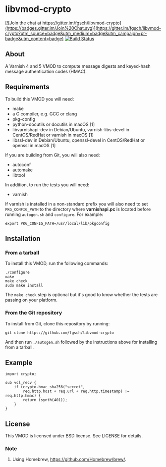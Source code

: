 libvmod-crypto
==============

[![Join the chat at https://gitter.im/fgsch/libvmod-crypto](https://badges.gitter.im/Join%20Chat.svg)](https://gitter.im/fgsch/libvmod-crypto?utm_source=badge&utm_medium=badge&utm_campaign=pr-badge&utm_content=badge)
[![Build Status](https://travis-ci.org/fgsch/libvmod-crypto.svg?branch=master)](https://travis-ci.org/fgsch/libvmod-crypto)

## About

A Varnish 4 and 5 VMOD to compute message digests and keyed-hash message
authentication codes (HMAC).

## Requirements

To build this VMOD you will need:

* make
* a C compiler, e.g. GCC or clang
* pkg-config
* python-docutils or docutils in macOS [1]
* libvarnishapi-dev in Debian/Ubuntu, varnish-libs-devel in
  CentOS/RedHat or varnish in macOS [1]
* libssl-dev in Debian/Ubuntu, openssl-devel in CentOS/RedHat or
  openssl in macOS [1]

If you are building from Git, you will also need:

* autoconf
* automake
* libtool

In addition, to run the tests you will need:

* varnish

If varnish is installed in a non-standard prefix you will also need
to set `PKG_CONFIG_PATH` to the directory where **varnishapi.pc** is
located before running `autogen.sh` and `configure`.  For example:

```
export PKG_CONFIG_PATH=/usr/local/lib/pkgconfig
```

## Installation

### From a tarball

To install this VMOD, run the following commands:

```
./configure
make
make check
sudo make install
```

The `make check` step is optional but it's good to know whether the
tests are passing on your platform.

### From the Git repository

To install from Git, clone this repository by running:

```
git clone https://github.com/fgsch/libvmod-crypto
```

And then run `./autogen.sh` followed by the instructions above for
installing from a tarball.

## Example

```
import crypto;

sub vcl_recv {
	if (crypto.hmac_sha256("secret",
	    req.http.host + req.url + req.http.timestamp) != req.http.hmac) {
		return (synth(401));
	}
}
```

## License

This VMOD is licensed under BSD license. See LICENSE for details.

### Note

1. Using Homebrew, https://github.com/Homebrew/brew/.
